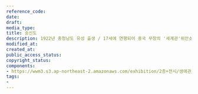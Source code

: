 ```yaml
---
reference_code: 
date: 
draft: 
media_type: 
title: 송신도
description: 1922년 충청남도 유성 출생 / 17세에 연행되어 중국 무창의 '세계관'위안소와 악주, 장안, 함녕 등지에서 일본군성노예생활
modified_at: 
created_at: 
public_access_status: 
copyright_status: 
components:
- https://wwm3.s3.ap-northeast-2.amazonaws.com/exhibition/2층+전시/생애관/할머니들/송신도.jpg
tags:
- 
---
```

